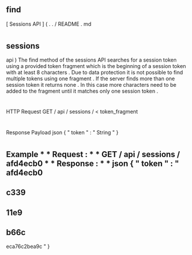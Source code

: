 #
find
-
[
Sessions
API
]
(
.
.
/
README
.
md
#
sessions
-
api
)
The
find
method
of
the
sessions
API
searches
for
a
session
token
using
a
provided
token
fragment
which
is
the
beginning
of
a
session
token
with
at
least
8
characters
.
Due
to
data
protection
it
is
not
possible
to
find
multiple
tokens
using
one
fragment
.
If
the
server
finds
more
than
one
session
token
it
returns
none
.
In
this
case
more
characters
need
to
be
added
to
the
fragment
until
it
matches
only
one
session
token
.
#
#
HTTP
Request
GET
/
api
/
sessions
/
<
token_fragment
>
#
#
Response
Payload
json
{
"
token
"
:
"
String
"
}
#
#
#
Example
*
*
Request
:
*
*
GET
/
api
/
sessions
/
afd4ecb0
*
*
Response
:
*
*
json
{
"
token
"
:
"
afd4ecb0
-
c339
-
11e9
-
b66c
-
eca76c2bea9c
"
}
